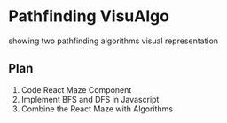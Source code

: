 # Pathfinding VisuAlgo
showing two pathfinding algorithms visual representation

## Plan
1. Code React Maze Component
2. Implement BFS and DFS in Javascript
3. Combine the React Maze with Algorithms